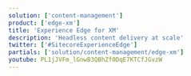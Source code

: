```yaml
---
solution: ['content-management']
product: ['edge-xm']
title: 'Experience Edge for XM'
description: 'Headless content delivery at scale'
twitter: ['#SitecoreExperienceEdge']
partials: ['solution/content-management/edge-xm']
youtube: PL1jJVFm_lGnwB3QBhZf0DqE7KTCfJGvzW
---
```

